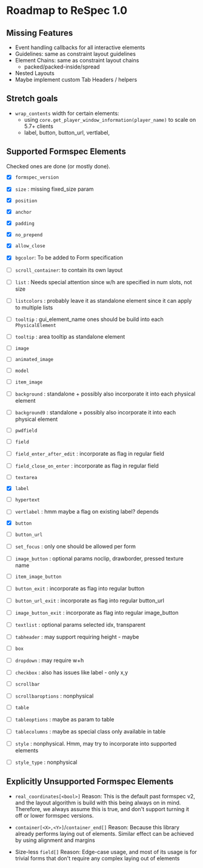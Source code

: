 # Roadmap to ReSpec 1.0

## Missing Features
- Event handling callbacks for all interactive elements
- Guidelines: same as constraint layout guidelines
- Element Chains: same as constraint layout chains
  - packed/packed-inside/spread
- Nested Layouts
- Maybe implement custom Tab Headers / helpers

## Stretch goals
- `wrap_contents` width for certain elements:
  - using `core.get_player_window_information(player_name)` to scale on 5.7+ clients
  - label, button, button_url, vertlabel,



## Supported Formspec Elements

Checked ones are done (or mostly done).

- [x] `formspec_version`
- [x] `size` : missing fixed_size param
- [x] `position`
- [x] `anchor`
- [x] `padding`
- [x] `no_prepend`
- [x] `allow_close`
- [x] `bgcolor`: To be added to Form specification

- [ ] `scroll_container`: to contain its own layout
- [ ] `list` : Needs special attention since w/h are specified in num slots, not size
- [ ] `listcolors` : probably leave it as standalone element since it can apply to multiple lists
- [ ] `tooltip` : gui_element_name ones should be build into each `PhysicalElement`
- [ ] `tooltip` : area tooltip as standalone element
- [ ] `image`
- [ ] `animated_image`
- [ ] `model`
- [ ] `item_image`
- [ ] `background` : standalone + possibly also incorporate it into each physical element
- [ ] `background9` : standalone + possibly also incorporate it into each physical element
- [ ] `pwdfield`
- [ ] `field`
- [ ] `field_enter_after_edit` : incorporate as flag in regular field
- [ ] `field_close_on_enter` : incorporate as flag in regular field
- [ ] `textarea`
- [x] `label`
- [ ] `hypertext`
- [ ] `vertlabel` : hmm maybe a flag on existing label? depends
- [x] `button`
- [ ] `button_url`
- [ ] `set_focus` : only one should be allowed per form
- [ ] `image_button` : optional params noclip, drawborder, pressed texture name
- [ ] `item_image_button`
- [ ] `button_exit` : incorporate as flag into regular button
- [ ] `button_url_exit` : incorporate as flag into regular button_url
- [ ] `image_button_exit` : incorporate as flag into regular image_button
- [ ] `textlist` : optional params selected idx, transparent
- [ ] `tabheader` : may support requiring height - maybe
- [ ] `box`
- [ ] `dropdown` : may require w+h
- [ ] `checkbox` : also has issues like label - only x,y
- [ ] `scrollbar`
- [ ] `scrollbaroptions` : nonphysical
- [ ] `table`
- [ ] `tableoptions` : maybe as param to table
- [ ] `tablecolumns` : maybe as special class only available in table
- [ ] `style` : nonphysical. Hmm, may try to incorporate into supported elements
- [ ] `style_type` : nonphysical


## Explicitly Unsupported Formspec Elements
- `real_coordinates[<bool>]`
  Reason: This is the default past formspec v2, and the layout algorithm is build
  with this being always on in mind. Therefore, we always assume this is true, and
  don't support turning it off or lower formspec versions.

- `container[<X>,<Y>]`/`container_end[]`
  Reason: Because this library already performs laying out of elements.
  Similar effect can be achieved by using alignment and margins

- Size-less `field[]`
  Reason: Edge-case usage, and most of its usage is for trivial forms that
  don't require any complex laying out of elements

